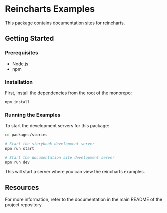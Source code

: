 # Reincharts Examples

This package contains documentation sites for reincharts.

## Getting Started

### Prerequisites

- Node.js
- npm

### Installation

First, install the dependencies from the root of the monorepo:

```bash
npm install
```

### Running the Examples

To start the development servers for this package:

```bash
cd packages/stories

# Start the storybook development server
npm run start

# Start the documentation site development server
npm run dev
```

This will start a server where you can view the reincharts examples.

## Resources

For more information, refer to the documentation in the main README of the project repository.
